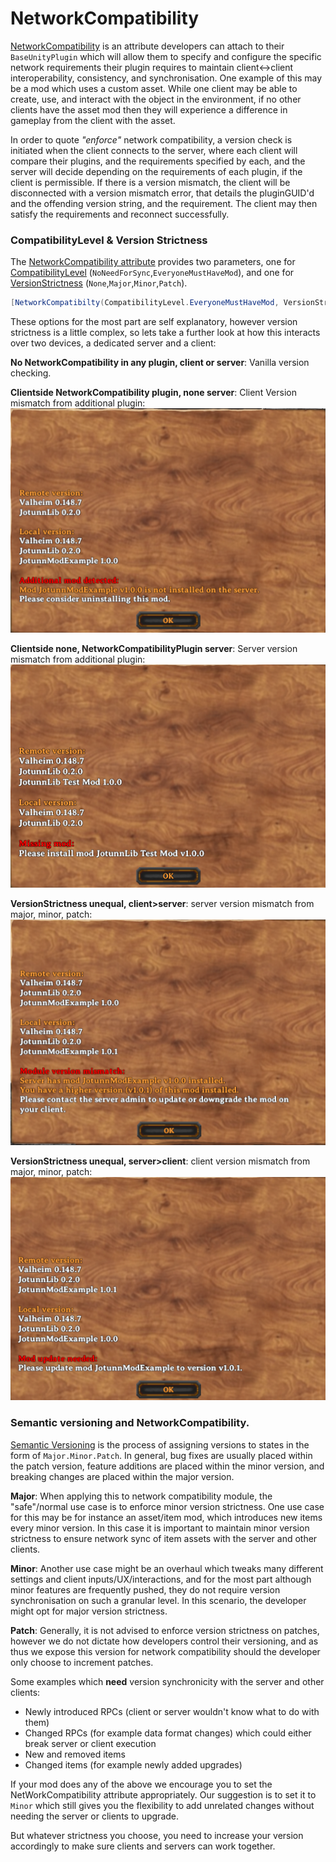 ﻿# NetworkCompatibility

[NetworkCompatibility](xref:Jotunn.Utils.NetworkCompatibiltyAttribute) is an attribute developers can attach to their `BaseUnityPlugin` which will allow them to specify and configure the specific network requirements their plugin requires to maintain client<->client interoperability, consistency, and synchronisation. One example of this may be a mod which uses a custom asset. While one client may be able to create, use, and interact with the object in the environment, if no other clients have the asset mod then they will experience a difference in gameplay from the client with the asset.

In order to quote *"enforce"* network compatibility, a version check is initiated when the client connects to the server, where each client will compare their plugins, and the requirements specified by each, and the server will decide depending on the requirements of each plugin, if the client is permissible. If there is a version mismatch, the client will be disconnected with a version mismatch error, that details the pluginGUID'd and the offending version string, and the requirement. The client may then satisfy the requirements and reconnect successfully.

### CompatibilityLevel & Version Strictness
The [NetworkCompatibility attribute](xref:Jotunn.Utils.NetworkCompatibiltyAttribute) provides two parameters, one for [CompatibilityLevel](xref:Jotunn.Utils.CompatibilityLevel) (`NoNeedForSync`,`EveryoneMustHaveMod`), and one for [VersionStrictness](xref:Jotunn.Utils.VersionStrictness) (`None`,`Major`,`Minor`,`Patch`).

```cs
[NetworkCompatibilty(CompatibilityLevel.EveryoneMustHaveMod, VersionStrictness.Minor)]
```

These options for the most part are self explanatory, however version strictness is a little complex, so lets take a further look at how this interacts over two devices, a dedicated server and a client:

**No NetworkCompatibility in any plugin, client or server**: Vanilla version checking.

**Clientside NetworkCompatibility plugin, none server**: Client Version mismatch from additional plugin:<br>![NetworkCompatibilityClientHasAdditionalMod](../images/utils/NetworkCompatClientsideAdditional.png)

**Clientside none, NetworkCompatibilityPlugin server**: Server version mismatch from additional plugin:<br>![Network Compat Client Missing Module](../images/utils/NetworkCompatClientMissingModule.png)

**VersionStrictness unequal, client>server**: server version mismatch from major, minor, patch:<br>![File](../images/utils/NetworkCompatClient-gr-Server.png)

**VersionStrictness unequal, server>client**: client version mismatch from major, minor, patch:<br>![Network Compat Server Gr Client](../images/utils/NetworkCompatServer-gr-Client.png)

### Semantic versioning and NetworkCompatibility.

[Semantic Versioning](https://semver.org/) is the process of assigning versions to states in the form of `Major.Minor.Patch`. In general, bug fixes are usually placed within the patch version, feature additions are placed within the minor version, and breaking changes are placed within the major version.

**Major**:
When applying this to network compatibility module, the "safe"/normal use case is to enforce minor version strictness. One use case for this may be for instance an asset/item mod, which introduces new items every minor version. In this case it is important to maintain minor version strictness to ensure network sync of item assets with the server and other clients.

**Minor**:
Another use case might be an overhaul which tweaks many different settings and client inputs/UX/interactions, and for the most part although minor features are frequently pushed, they do not require version synchronisation on such a granular level. In this scenario, the developer might opt for major version strictness.

**Patch**:
Generally, it is not advised to enforce version strictness on patches, however we do not dictate how developers control their versioning, and as thus we expose this version for network compatibility should the developer only choose to increment patches.


Some examples which **need** version synchronicity with the server and other clients:

- Newly introduced RPCs (client or server wouldn't know what to do with them)
- Changed RPCs (for example data format changes) which could either break server or client execution
- New and removed items
- Changed items (for example newly added upgrades)

If your mod does any of the above we encourage you to set the NetWorkCompatibility attribute appropriately.
Our suggestion is to set it to `Minor` which still gives you the flexibility to add unrelated changes without needing the server or clients to upgrade.

But whatever strictness you choose, you need to increase your version accordingly to make sure clients and servers can work together.
